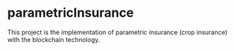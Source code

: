 # parametricInsurance
This project is the implementation of parametric insurance (crop insurance) with the blockchain technology.
